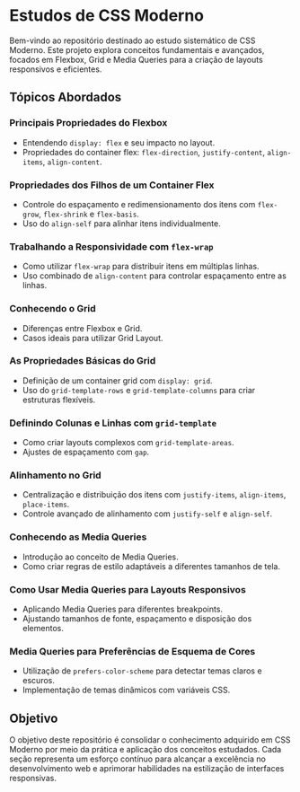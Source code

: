 # Estudos de CSS Moderno
Bem-vindo ao repositório destinado ao estudo sistemático de CSS Moderno. Este projeto explora conceitos fundamentais e avançados, focados em Flexbox, Grid e Media Queries para a criação de layouts responsivos e eficientes.

## Tópicos Abordados

### Principais Propriedades do Flexbox
- Entendendo `display: flex` e seu impacto no layout.
- Propriedades do container flex: `flex-direction`, `justify-content`, `align-items`, `align-content`.

### Propriedades dos Filhos de um Container Flex
- Controle do espaçamento e redimensionamento dos itens com `flex-grow`, `flex-shrink` e `flex-basis`.
- Uso do `align-self` para alinhar itens individualmente.

### Trabalhando a Responsividade com `flex-wrap`
- Como utilizar `flex-wrap` para distribuir itens em múltiplas linhas.
- Uso combinado de `align-content` para controlar espaçamento entre as linhas.

### Conhecendo o Grid
- Diferenças entre Flexbox e Grid.
- Casos ideais para utilizar Grid Layout.

### As Propriedades Básicas do Grid
- Definição de um container grid com `display: grid`.
- Uso do `grid-template-rows` e `grid-template-columns` para criar estruturas flexíveis.

### Definindo Colunas e Linhas com `grid-template`
- Como criar layouts complexos com `grid-template-areas`.
- Ajustes de espaçamento com `gap`.

### Alinhamento no Grid
- Centralização e distribuição dos itens com `justify-items`, `align-items`, `place-items`.
- Controle avançado de alinhamento com `justify-self` e `align-self`.

### Conhecendo as Media Queries
- Introdução ao conceito de Media Queries.
- Como criar regras de estilo adaptáveis a diferentes tamanhos de tela.

### Como Usar Media Queries para Layouts Responsivos
- Aplicando Media Queries para diferentes breakpoints.
- Ajustando tamanhos de fonte, espaçamento e disposição dos elementos.

### Media Queries para Preferências de Esquema de Cores
- Utilização de `prefers-color-scheme` para detectar temas claros e escuros.
- Implementação de temas dinâmicos com variáveis CSS.

## Objetivo
O objetivo deste repositório é consolidar o conhecimento adquirido em CSS Moderno por meio da prática e aplicação dos conceitos estudados. Cada seção representa um esforço contínuo para alcançar a excelência no desenvolvimento web e aprimorar habilidades na estilização de interfaces responsivas.


